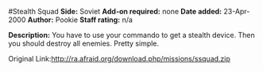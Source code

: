 #Stealth Squad
**Side:** Soviet
**Add-on required:** none
**Date added:** 23-Apr-2000
**Author:** Pookie
**Staff rating:** n/a

**Description:** You have to use your commando to get a stealth device. Then you should destroy all enemies. Pretty simple.

Original Link:http://ra.afraid.org/download.php/missions/ssquad.zip
